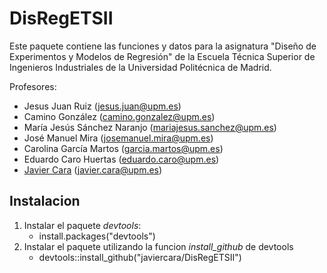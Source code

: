 # DisRegETSII

Este paquete contiene las funciones y datos para la asignatura "Diseño de Experimentos y Modelos de Regresión" de la Escuela Técnica Superior de Ingenieros Industriales de la Universidad Politécnica de Madrid.

Profesores:

* Jesus Juan Ruiz (jesus.juan@upm.es)
* Camino González (camino.gonzalez@upm.es) 
* María Jesús Sánchez Naranjo (mariajesus.sanchez@upm.es)
* José Manuel Mira (josemanuel.mira@upm.es)
* Carolina García Martos (garcia.martos@upm.es)
* Eduardo Caro Huertas (eduardo.caro@upm.es)
* [Javier Cara](www.javiercara.com) (javier.cara@upm.es)

## Instalacion
1. Instalar el paquete *devtools*:
	- install.packages("devtools")
2. Instalar el paquete utilizando la funcion *install_github* de devtools
	- devtools::install_github("javiercara/DisRegETSII")

